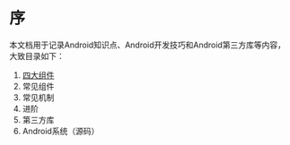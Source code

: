 # 序
本文档用于记录Android知识点、Android开发技巧和Android第三方库等内容，大致目录如下：
1. [四大组件](/part1/README.md)
2. 常见组件
3. 常见机制
4. 进阶
5. 第三方库
6. Android系统（源码）